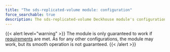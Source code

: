 ```yaml
---
title: "The sds-replicated-volume module: configuration"
force_searchable: true
description: The sds-replicated-volume Deckhouse module's configuration.
---
```


{{< alert level="warning" >}}
The module is only guaranteed to work if [requirements](./readme.html#system-requirements-and-recommendations) are met.
As for any other configurations, the module may work, but its smooth operation is not guaranteed.
{{< /alert >}}
